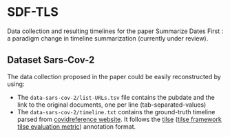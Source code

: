 # SDF-TLS
Data collection and resulting timelines for the paper Summarize Dates First : a paradigm change in timeline summarization (currently under review).

## Dataset Sars-Cov-2
The data collection proposed in the paper could be easily reconstructed by using:
- The `data-sars-cov-2/list-URLs.tsv` file contains the pubdate and the link to the original documents, one per line (tab-separated-values)
- The `data-sars-cov-2/timeline.txt` contains the ground-truth timeline parsed from [covidreference website](https://covidreference.com/). It follows the [tilse](https://github.com/smartschat/tilse) ([tilse framework](https://arxiv.org/pdf/1810.07949.pdf) [tilse evaluation metric](https://www.aclweb.org/anthology/E17-2046.pdf)) annotation format.
